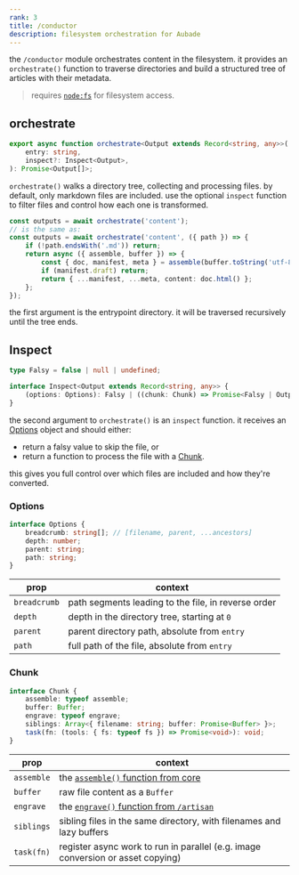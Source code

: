 ```yaml
---
rank: 3
title: /conductor
description: filesystem orchestration for Aubade
---
```


the `/conductor` module orchestrates content in the filesystem. it provides an `orchestrate()` function to traverse directories and build a structured tree of articles with their metadata.

> requires [`node:fs`](https://nodejs.org/api/fs.html) for filesystem access.

## orchestrate

```typescript
export async function orchestrate<Output extends Record<string, any>>(
	entry: string,
	inspect?: Inspect<Output>,
): Promise<Output[]>;
```

`orchestrate()` walks a directory tree, collecting and processing files. by default, only markdown files are included. use the optional `inspect` function to filter files and control how each one is transformed.

```typescript
const outputs = await orchestrate('content');
// is the same as:
const outputs = await orchestrate('content', ({ path }) => {
	if (!path.endsWith('.md')) return;
	return async ({ assemble, buffer }) => {
		const { doc, manifest, meta } = assemble(buffer.toString('utf-8'));
		if (manifest.draft) return;
		return { ...manifest, ...meta, content: doc.html() };
	};
});
```

the first argument is the entrypoint directory. it will be traversed recursively until the tree ends.

## Inspect

```typescript
type Falsy = false | null | undefined;

interface Inspect<Output extends Record<string, any>> {
	(options: Options): Falsy | ((chunk: Chunk) => Promise<Falsy | Output>);
}
```

the second argument to `orchestrate()` is an `inspect` function. it receives an [Options](#inspect-options) object and should either:

- return a falsy value to skip the file, or
- return a function to process the file with a [Chunk](#inspect-chunk).

this gives you full control over which files are included and how they're converted.

### Options

```typescript
interface Options {
	breadcrumb: string[]; // [filename, parent, ...ancestors]
	depth: number;
	parent: string;
	path: string;
}
```

| prop         | context                                             |
| ------------ | --------------------------------------------------- |
| `breadcrumb` | path segments leading to the file, in reverse order |
| `depth`      | depth in the directory tree, starting at `0`        |
| `parent`     | parent directory path, absolute from `entry`        |
| `path`       | full path of the file, absolute from `entry`        |

### Chunk

```typescript
interface Chunk {
	assemble: typeof assemble;
	buffer: Buffer;
	engrave: typeof engrave;
	siblings: Array<{ filename: string; buffer: Promise<Buffer> }>;
	task(fn: (tools: { fs: typeof fs }) => Promise<void>): void;
}
```

| prop       | context                                                                         |
| ---------- | ------------------------------------------------------------------------------- |
| `assemble` | the [`assemble()` function from core](/docs/overview#core)                      |
| `buffer`   | raw file content as a `Buffer`                                                  |
| `engrave`  | the [`engrave()` function from `/artisan`](/docs/artisan#engrave)               |
| `siblings` | sibling files in the same directory, with filenames and lazy buffers            |
| `task(fn)` | register async work to run in parallel (e.g. image conversion or asset copying) |

